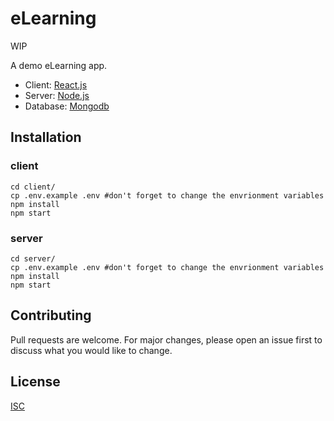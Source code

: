 # eLearning

WIP

A demo eLearning app.

* Client:  [React.js](https://reactjs.org/)
* Server: [Node.js](https://nodejs.org/en/)
* Database: [Mongodb](https://www.mongodb.com/)


## Installation

### client
```
cd client/
cp .env.example .env #don't forget to change the envrionment variables
npm install
npm start
```
### server
```
cd server/
cp .env.example .env #don't forget to change the envrionment variables
npm install
npm start
```


## Contributing
Pull requests are welcome. For major changes, please open an issue first to discuss what you would like to change.

## License
[ISC](https://www.isc.org/licenses/)

